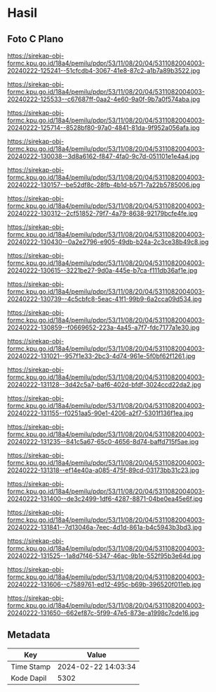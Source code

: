 # Hasil

## Foto C Plano

https://sirekap-obj-formc.kpu.go.id/18a4/pemilu/pdpr/53/11/08/20/04/5311082004003-20240222-125241--51cfcdb4-3067-41e8-87c2-a1b7a89b3522.jpg

https://sirekap-obj-formc.kpu.go.id/18a4/pemilu/pdpr/53/11/08/20/04/5311082004003-20240222-125533--c67687ff-0aa2-4e60-9a0f-9b7a0f574aba.jpg

https://sirekap-obj-formc.kpu.go.id/18a4/pemilu/pdpr/53/11/08/20/04/5311082004003-20240222-125714--8528bf80-97a0-4841-81da-9f952a056afa.jpg

https://sirekap-obj-formc.kpu.go.id/18a4/pemilu/pdpr/53/11/08/20/04/5311082004003-20240222-130038--3d8a6162-f847-4fa0-9c7d-051101e1e4a4.jpg

https://sirekap-obj-formc.kpu.go.id/18a4/pemilu/pdpr/53/11/08/20/04/5311082004003-20240222-130157--be52df8c-28fb-4b1d-b571-7a22b5785006.jpg

https://sirekap-obj-formc.kpu.go.id/18a4/pemilu/pdpr/53/11/08/20/04/5311082004003-20240222-130312--2cf51852-79f7-4a79-8638-92179bcfe4fe.jpg

https://sirekap-obj-formc.kpu.go.id/18a4/pemilu/pdpr/53/11/08/20/04/5311082004003-20240222-130430--0a2e2796-e905-49db-b24a-2c3ce38b49c8.jpg

https://sirekap-obj-formc.kpu.go.id/18a4/pemilu/pdpr/53/11/08/20/04/5311082004003-20240222-130615--3221be27-9d0a-445e-b7ca-f111db36af1e.jpg

https://sirekap-obj-formc.kpu.go.id/18a4/pemilu/pdpr/53/11/08/20/04/5311082004003-20240222-130739--4c5cbfc8-5eac-41f1-99b9-6a2cca09d534.jpg

https://sirekap-obj-formc.kpu.go.id/18a4/pemilu/pdpr/53/11/08/20/04/5311082004003-20240222-130859--f0669652-223a-4a45-a7f7-fdc7177a1e30.jpg

https://sirekap-obj-formc.kpu.go.id/18a4/pemilu/pdpr/53/11/08/20/04/5311082004003-20240222-131021--957f1e33-2bc3-4d74-961e-5f0bf62f1261.jpg

https://sirekap-obj-formc.kpu.go.id/18a4/pemilu/pdpr/53/11/08/20/04/5311082004003-20240222-131128--3d42c5a7-baf6-402d-bfdf-3024ccd22da2.jpg

https://sirekap-obj-formc.kpu.go.id/18a4/pemilu/pdpr/53/11/08/20/04/5311082004003-20240222-131155--f0251aa5-90e1-4206-a2f7-5301f136f1ea.jpg

https://sirekap-obj-formc.kpu.go.id/18a4/pemilu/pdpr/53/11/08/20/04/5311082004003-20240222-131235--841c5a67-65c0-4656-8d74-baffd715f5ae.jpg

https://sirekap-obj-formc.kpu.go.id/18a4/pemilu/pdpr/53/11/08/20/04/5311082004003-20240222-131318--ef14e40a-a085-475f-89cd-03173bb31c23.jpg

https://sirekap-obj-formc.kpu.go.id/18a4/pemilu/pdpr/53/11/08/20/04/5311082004003-20240222-131400--de3c2499-1df6-4287-8871-04be0ea45e6f.jpg

https://sirekap-obj-formc.kpu.go.id/18a4/pemilu/pdpr/53/11/08/20/04/5311082004003-20240222-131841--7d13046a-7eec-4d1d-861a-b4c5943b3bd3.jpg

https://sirekap-obj-formc.kpu.go.id/18a4/pemilu/pdpr/53/11/08/20/04/5311082004003-20240222-131525--1a8d7f46-5347-46ac-9b1e-552f95b3e64d.jpg

https://sirekap-obj-formc.kpu.go.id/18a4/pemilu/pdpr/53/11/08/20/04/5311082004003-20240222-131606--c7589761-ed12-495c-b69b-396520f011eb.jpg

https://sirekap-obj-formc.kpu.go.id/18a4/pemilu/pdpr/53/11/08/20/04/5311082004003-20240222-131650--662ef87c-5f99-47e5-873e-a1998c7cde16.jpg


## Metadata

| Key        | Value               |
| ---------- | ------------------- |
| Time Stamp | 2024-02-22 14:03:34 |
| Kode Dapil | 5302                |



